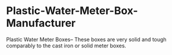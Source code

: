 # Plastic-Water-Meter-Box-Manufacturer
Plastic Water Meter Boxes– These boxes are very solid and tough comparably to the cast iron or solid meter boxes. 

